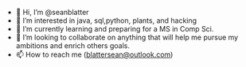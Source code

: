 - 👋 Hi, I’m @seanblatter
- 👀 I’m interested in java, sql,python, plants, and hacking
- 🌱 I’m currently learning and preparing for a MS in Comp Sci.
- 💞️ I’m looking to collaborate on anything that will help me pursue my ambitions and enrich others goals.
- 📫 How to reach me (blattersean@outlook.com)

<!---
seanblatter/seanblatter is a ✨ special ✨ repository because its `README.md` (this file) appears on your GitHub profile.
You can click the Preview link to take a look at your changes.
--->
